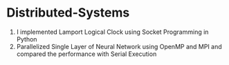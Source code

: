 # Distributed-Systems
1. I implemented Lamport Logical Clock using Socket Programming in Python
2. Parallelized Single Layer of Neural Network using OpenMP and MPI and compared the performance with Serial Execution

